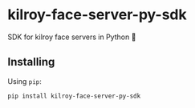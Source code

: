 # kilroy-face-server-py-sdk

SDK for kilroy face servers in Python 🧰

## Installing

Using `pip`:

```sh
pip install kilroy-face-server-py-sdk
```
